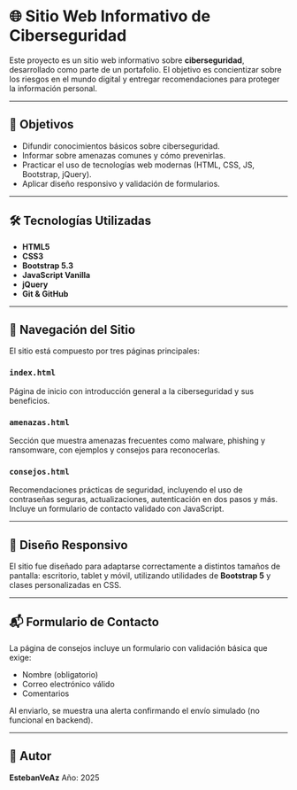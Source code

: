 # 🌐 Sitio Web Informativo de Ciberseguridad

Este proyecto es un sitio web informativo sobre **ciberseguridad**, desarrollado como parte de un portafolio. El objetivo es concientizar sobre los riesgos en el mundo digital y entregar recomendaciones para proteger la información personal.

---

## 📌 Objetivos

- Difundir conocimientos básicos sobre ciberseguridad.
- Informar sobre amenazas comunes y cómo prevenirlas.
- Practicar el uso de tecnologías web modernas (HTML, CSS, JS, Bootstrap, jQuery).
- Aplicar diseño responsivo y validación de formularios.

---

## 🛠️ Tecnologías Utilizadas

- **HTML5**
- **CSS3**
- **Bootstrap 5.3**
- **JavaScript Vanilla**
- **jQuery**
- **Git & GitHub**

---

## 🧭 Navegación del Sitio

El sitio está compuesto por tres páginas principales:

### `index.html`
Página de inicio con introducción general a la ciberseguridad y sus beneficios.

### `amenazas.html`
Sección que muestra amenazas frecuentes como malware, phishing y ransomware, con ejemplos y consejos para reconocerlas.

### `consejos.html`
Recomendaciones prácticas de seguridad, incluyendo el uso de contraseñas seguras, actualizaciones, autenticación en dos pasos y más. Incluye un formulario de contacto validado con JavaScript.

---
## 📱 Diseño Responsivo

El sitio fue diseñado para adaptarse correctamente a distintos tamaños de pantalla: escritorio, tablet y móvil, utilizando utilidades de **Bootstrap 5** y clases personalizadas en CSS.

---

## 📬 Formulario de Contacto

La página de consejos incluye un formulario con validación básica que exige:

- Nombre (obligatorio)
- Correo electrónico válido
- Comentarios

Al enviarlo, se muestra una alerta confirmando el envío simulado (no funcional en backend).

---

## 👤 Autor

**EstebanVeAz** 
Año: 2025
